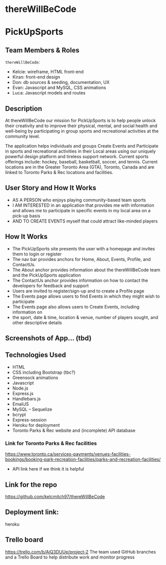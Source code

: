# thereWillBeCode

# PickUpSports

 ## Team Members & Roles
 `thereWillBeCode`:
 - Kelcie: wireframe, HTML front-end
 - Kiran: front-end design
 - Don: db sources & seeding, documentation, UX
 - Evan: Javascript and MySQL, CSS animations
 - Luca: Javascript models and routes
 
 ## Description
 At thereWillBeCode our mission for PickUpSports is to help people unlock their creativity and to improve their physical, mental, and social health and well-being by participating in group sports and recreational activities at the community level.

 The application helps individuals and groups Create Events and Participate in sports and recreational activities in their Local areas using our uniquely powerful design platform and tireless support network. Current sports offerings include: hockey, baseball, basketball, soccer, and tennis. Current locations are in the Greater Toronto Area (GTA), Toronto, Canada and are linked to Toronto Parks & Rec locations and facilities.

 ## User Story and How It Works
 - AS A PERSON who enjoys playing community-based team sports
 - I AM INTERESTED in an application that provides me with information and 
    allows me to participate in specific events in my local area on a pick-up basis
 - AND TO CREATE EVENTS myself that could attract like-minded players

## How It Works
- The PickUpSports site presents the user with a homepage and invites them to login or register
- The nav bar provides anchors for Home, About, Events, Profile, and ContactUs.
- The About anchor provides information about the thereWillBeCode team and the PickUpSports application
- The ContactUs anchor provides information on how to contact the developers for feedback and support
- Users are invited to register/sign-up and to create a Profile page
- The Events page allows users to find Events in which they might wish to participate
- The Events page also allows users to Create Events, including information on
- the sport, date & time, location & venue, number of players sought, and other descriptive details

 ## Screenshots of App...  (tbd)

 ## Technologies Used
 - HTML
 - CSS including Bootstrap (tbc?)
 - Greensock animations
 - Javascript
 - Node.js
 - Express.js
 - Handlebars.js
 - EmailJS
 - MySQL
 – Sequelize
 - bcrypt
 - Express-session
 - Heroku for deployment
 - Toronto Parks & Rec website and (incomplete) API database

### Link for Toronto Parks & Rec facilities
https://www.toronto.ca/services-payments/venues-facilities-bookings/booking-park-recreation-facilities/parks-and-recreation-facilities/
+ API link here if we think it is helpful

## Link for the repo
https://github.com/kelcmitch97/thereWillBeCode

## Deployment link:
heroku

## Trello board
https://trello.com/b/AiQ3DUUe/project-2
The team used GitHub branches and a Trello Board to help distribute work and monitor progress

